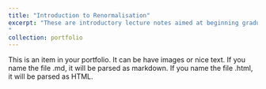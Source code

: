 ```yaml
---
title: "Introduction to Renormalisation"
excerpt: "These are introductory lecture notes aimed at beginning graduate students covering fundamental concepts and ideas behind the renormalisation group. Our main goal is to motivate it and then explore its consequences, in the context of quantum field theory. We shall reproduce the standard results without needing any mention of cancellation of infinities. To keep the story simple and compact, we'll ignore the role of symmetry in this game. We'll also restrict to scalar fields, and not mention neither fermions nor gauge fields. Moreover, we'll only briefly mention the connection with statistical field theory.
"
collection: portfolio
---
```


This is an item in your portfolio. It can be have images or nice text. If you name the file .md, it will be parsed as markdown. If you name the file .html, it will be parsed as HTML. 
